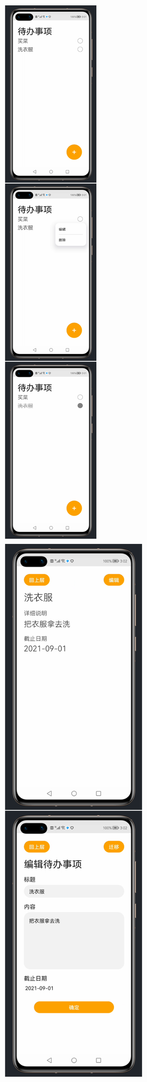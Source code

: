 <p float="left">
  <img src="./screenshots/1.png" width="300" />
  <img src="./screenshots/2.png" width="300" /> 
  <img src="./screenshots/3.png" width="300" />
</p>

<p float="left">
  <img src="./screenshots/4.png" width="450" />
  <img src="./screenshots/5.png" width="450" />
</p>
